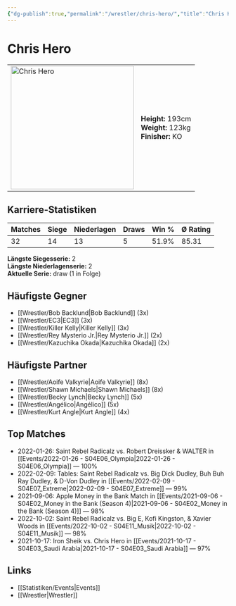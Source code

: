 ```yaml
---
{"dg-publish":true,"permalink":"/wrestler/chris-hero/","title":"Chris Hero","tags":["wrestler"],"noteIcon":""}
---
```



# Chris Hero

<table>
        <tr>
        <td><img src="https://github.com/CptSpaulding1980/choke-slam-wrestling/releases/download/images/Chris_Hero.png" width="280" alt="Chris Hero"></td>
        <td>
        <b>Height:</b> 193cm<br>
        <b>Weight:</b> 123kg<br>
        <b>Finisher:</b> KO<br>
        </td>
        </tr>
        </table>
        
## Karriere-Statistiken

| Matches | Siege | Niederlagen | Draws | Win % | Ø Rating |
|---------|-------|-------------|-------|-------|-----------|
| 32 | 14 | 13 | 5 | 51.9% | 85.31 |

**Längste Siegesserie:** 2<br>**Längste Niederlagenserie:** 2<br>**Aktuelle Serie:** draw (1 in Folge)


## Häufigste Gegner
- [[Wrestler/Bob Backlund\|Bob Backlund]] (3x)
- [[Wrestler/EC3\|EC3]] (3x)
- [[Wrestler/Killer Kelly\|Killer Kelly]] (3x)
- [[Wrestler/Rey Mysterio Jr.\|Rey Mysterio Jr.]] (2x)
- [[Wrestler/Kazuchika Okada\|Kazuchika Okada]] (2x)

## Häufigste Partner
- [[Wrestler/Aoife Valkyrie\|Aoife Valkyrie]] (8x)
- [[Wrestler/Shawn Michaels\|Shawn Michaels]] (8x)
- [[Wrestler/Becky Lynch\|Becky Lynch]] (5x)
- [[Wrestler/Angélico\|Angélico]] (5x)
- [[Wrestler/Kurt Angle\|Kurt Angle]] (4x)

## Top Matches
- 2022-01-26: Saint Rebel Radicalz vs. Robert Dreissker & WALTER in [[Events/2022-01-26 - S04E06_Olympia\|2022-01-26 - S04E06_Olympia]] — 100%
- 2022-02-09: Tables: Saint Rebel Radicalz vs. Big Dick Dudley, Buh Buh Ray Dudley, & D-Von Dudley in [[Events/2022-02-09 - S04E07_Extreme\|2022-02-09 - S04E07_Extreme]] — 99%
- 2021-09-06: Apple Money in the Bank Match in [[Events/2021-09-06 - S04E02_Money in the Bank (Season 4)\|2021-09-06 - S04E02_Money in the Bank (Season 4)]] — 98%
- 2022-10-02: Saint Rebel Radicalz vs. Big E, Kofi Kingston, & Xavier Woods in [[Events/2022-10-02 - S04E11_Musik\|2022-10-02 - S04E11_Musik]] — 98%
- 2021-10-17: Iron Sheik vs. Chris Hero in [[Events/2021-10-17 - S04E03_Saudi Arabia\|2021-10-17 - S04E03_Saudi Arabia]] — 97%

## Links
- [[Statistiken/Events\|Events]]
- [[Wrestler\|Wrestler]]
